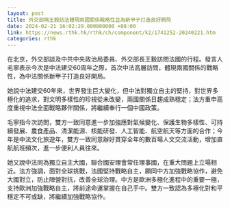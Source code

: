 ```yaml
---
layout: post
title: 外交部稱王毅訪法體現兩國關係戰略性並為新甲子打造良好開局
date: 2024-02-21 16:02:29.000000000 +08:00
link: https://news.rthk.hk/rthk/ch/component/k2/1741252-20240221.htm
categories: rthk
---
```


在北京，外交部談及中共中央政治局委員、外交部長王毅訪問法國的行程。發言人毛寧表示今次是中法建交60周年之際，首次中法高層訪問，體現兩國關係的戰略性，為中法關係新甲子打造良好開局。

她說中法建交60年來，世界發生巨大變化，但中法對獨立自主的堅持，對世界多極化的追求，對文明多樣性的珍視從未改變，兩國關係日趨成熟穩定；法方重申高度重視中法全面戰略夥伴關係，將繼續奉行一個中國政策。

毛寧指今次訪問，雙方一致同意進一步加強應對氣候變化、保護生物多樣性、可持續發展、農食產品、清潔能源、核能研發、人工智能、航空航天等方面的合作；今年是中法文化旅遊年，雙方一致同意辦好貫穿全年的數百場人文交流活動，增加直航航班頻次，進一步便利人員往來。

她又說中法同為獨立自主大國，聯合國安理會常任理事國，在重大問題上立場相近。法方強調，面對全球挑戰，法國堅持戰略自主，願同中方加強戰略協作，避免大國對立，防止陣營對抗，改善全球治理。中方是歐洲多極化進程中的重要一極，支持歐洲加強戰略自主，將前途命運掌握在自己手中。雙方一致認為多極化對和平穩定不可或缺，將繼續加強戰略協作。
